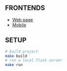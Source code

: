 ## FRONTENDS
- [Web page](https://github.com/mr2wei/hackgt11-ehs-webview)
- [Mobile](https://github.com/shiloh4/medical_adherence) 

## SETUP
```bash
# build project
make build
# run a local flask server
make run
```

